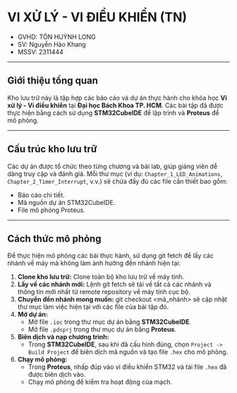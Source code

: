 # VI XỬ LÝ - VI ĐIỀU KHIỂN (TN)
* GVHD: TÔN HUỲNH LONG
* SV: Nguyễn Hảo Khang
* MSSV: 2311444

---

## Giới thiệu tổng quan
Kho lưu trữ này là tập hợp các báo cáo và dự án thực hành cho khóa học **Vi xử lý - Vi điều khiển** tại **Đại học Bách Khoa TP. HCM**. Các bài tập đã được thực hiện bằng cách sử dụng **STM32CubeIDE** để lập trình và **Proteus** để mô phỏng.

---

## Cấu trúc kho lưu trữ
Các dự án được tổ chức theo từng chương và bài lab, giúp giảng viên dễ dàng truy cập và đánh giá. Mỗi thư mục (ví dụ: `Chapter_1_LED_Animations`, `Chapter_2_Timer_Interrupt`, v.v.) sẽ chứa đầy đủ các file cần thiết bao gồm:
* Báo cáo chi tiết.
* Mã nguồn dự án STM32CubeIDE.
* File mô phỏng Proteus.

---

## Cách thức mô phỏng
Để thực hiện mô phỏng các bài thực hành, sử dụng git fetch để lấy các nhánh về máy mà không làm ảnh hưởng đến nhánh hiện tại:
1.  **Clone kho lưu trữ:** Clone toàn bộ kho lưu trữ về máy tính.
2.  **Lấy về các nhánh mới:** Lệnh git fetch sẽ tải về tất cả các nhánh và thông tin mới nhất từ remote repository về máy tính cục bộ.
3.  **Chuyển đến nhánh mong muốn:** git checkout <mã_nhánh> sẽ cập nhật thư mục làm việc hiện tại với các file của bài tập đó.
4.  **Mở dự án:**
    * Mở file `.ioc` trong thư mục dự án bằng **STM32CubeIDE**.
    * Mở file `.pdsprj` trong thư mục dự án bằng **Proteus**.
5.  **Biên dịch và nạp chương trình:**
    * Trong **STM32CubeIDE**, sau khi đã cấu hình đúng, chọn `Project -> Build Project` để biên dịch mã nguồn và tạo file `.hex` cho mô phỏng.
6.  **Chạy mô phỏng:**
    * Trong **Proteus**, nhấp đúp vào vi điều khiển STM32 và tải file `.hex` đã được biên dịch vào.
    * Chạy mô phỏng để kiểm tra hoạt động của mạch.
